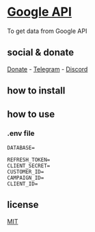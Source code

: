 # [Google API](https://developers.google.com/google-ads/api/docs/start)

To get data from Google API

## social & donate

[Donate](https://link.mercadopago.com.br/brtmvdl) - [Telegram](https://t.me/+KRmg5MlqgMk0MTg5) - [Discord](https://discord.gg/VUJWb4Yk)

## how to install

## how to use

### .env file

```
DATABASE=

REFRESH_TOKEN=
CLIENT_SECRET=
CUSTOMER_ID=
CAMPAIGN_ID=
CLIENT_ID=
```

## license

[MIT](./LICENSE)
